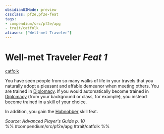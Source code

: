 ```yaml
---
obsidianUIMode: preview
cssclass: pf2e,pf2e-feat
tags:
- compendium/src/pf2e/apg
- trait/catfolk
aliases: ["Well-met Traveler"]
---
```

# Well-met Traveler  *Feat 1*  
[catfolk](rules/traits/catfolk-b1.md "Catfolk Ancestry & Heritage Trait")  


You have seen people from so many walks of life in your travels that you naturally adopt a pleasant and affable demeanor when meeting others. You are trained in [Diplomacy](compendium/skills.md#Diplomacy). If you would automatically become trained in [Diplomacy](compendium/skills.md#Diplomacy) (from your background or class, for example), you instead become trained in a skill of your choice.

In addition, you gain the [Hobnobber](compendium/feats/hobnobber.md) skill feat.

*Source: Advanced Player's Guide p. 10*  
%% #compendium/src/pf2e/apg #trait/catfolk %%